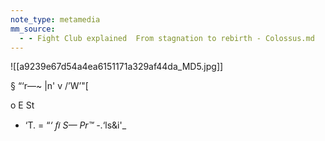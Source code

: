 ```yaml
---
note_type: metamedia
mm_source:
  - - Fight Club explained  From stagnation to rebirth - Colossus.md
---
```


![[a9239e67d54a4ea6151171a329af44da_MD5.jpg]]

§ “‘r—~ |n'
v /’W’"\[

o E St
- ‘T. = “*‘ ﬁ S—
Pr™ -*.‘ls&i'_


